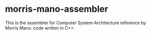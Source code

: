 # morris-mano-assembler
This is the assembler for Computer System Architecture reference by Morris Mano. code written in C++.
